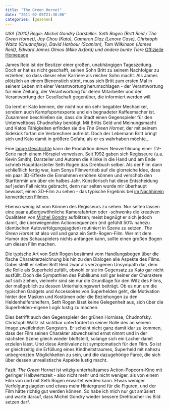 ```yaml
---
title: "The Green Hornet"
date: "2011-02-05T21:36:06"
categories: [gesehen]
---
```


*USA (2010)
Regie: Michel Gondry
Darsteller: Seth Rogen (Britt Reid / The Green Hornet), Jay Chou (Kato), Cameron Diaz (Lenore Case), Christoph Waltz (Chudnofsky), David Harbour (Scanlon), Tom Wilkinson (James Reid), Edward James Olmos (Mike Axford) und andere bunte Tiere*
[Offizielle Homepage](http://www.green-hornet.de/filmsite/)

James Reid ist der Besitzer einer großen, unabhängigen Tageszeitung. Doch er hat es nicht geschafft, seinen Sohn Britt zu seinem Nachfolger zu erziehen, so dass dieser eher Karriere als reicher Sohn macht. Als James plötzlich an einem Bienenstich stirbt, muss sich Britt zum ersten Mal in seinem Leben mit einer Verantwortung herumschlagen - der Verantwortung für eine Zeitung, der Verantwortung für deren Mitarbeiter und der Verantwortung der Gesellschaft gegenüber, die informiert werden will.

Da lernt er Kato kennen, der nicht nur ein sehr begabter Mechaniker, sondern auch Kampfsportexperte und ein begnadeter Kaffeemacher ist. Zusammen beschließen sie, dass die Stadt einen Gegenspieler für den Unterweltboss Chudnofsky benötigt. Mit Britts Geld und Meinungsmacht und Katos Fähigkeiten erfinden sie die *The Green Hornet*, der mit seinem Sidekick fortan die Verbrechner aufreibt. Doch der Lebemann Britt bringt sich und Kato damit in größere Gefahr, als er es wahrhaben möchte...

Eine [lange Geschichte](http://en.wikipedia.org/wiki/The_Green_Hornet_(2011_film)#Development) kann die Produktion dieser Neuverfilmung einer TV-Serie nach einem Hörspiel vorweisen. Seit 1992 gaben sich Regisseure (u.a. Kevin Smith), Darsteller und Autoren die Klinke in die Hand und am Ende schrieb Hauptdarsteller Seth Rogen das Drehbuch selber. Als der Film dann schließlich fertig war, kam Sonys Filmvertrieb auf die glorreiche Idee, dass ein paar 3D-Effekte die Einnahmen erhöhen können und verschob den Starttermin um über ein halbes Jahr. Künstlerisch hat diese Entscheidung auf jeden Fall nichts gebracht, denn nur selten wurde mir überhaupt bewusst, einen 3D-Film zu sehen - das typische Ergebnis bei [im Nachhinein konvertierten Filmen](/blog/2010/03/31/alice-in-wonderland/).

Ebenso wenig ist vom Können des Regisseurs zu sehen. Nur selten lassen eine paar außergewöhnliche Kamerafahrten oder -schwenks die kreativen Qualitäten von [Michel Gondry](/blog/2008/04/13/be-kind-rewind/) aufblitzen; meist begnügt er sich jedoch damit, die überwiegenden Actionsequenzen (mit gefühlt 50% nahezu identischen Autoverfolgungsjagden) routiniert in Szene zu setzen. *The Green Hornet* ist also voll und ganz ein Seth-Rogen-Film. Wer mit dem Humor des Schauspielers nichts anfangen kann, sollte einen großen Bogen um diesen Film machen.

Die typische Art von Seth Rogen bestimmt vom Handlungsbogen über die flache Charakterzeichnung bis hin zu den Dialogen alle Aspekte des Films. Dabei stellt er selber Britt Reid zwar als verzogenen Unsympath dar, dem die Rolle als Superheld zufällt, obwohl er sie im Gegensatz zu Kato gar nicht ausfüllt. Doch die Sympathien des Publikums soll gar keiner der Charaktere auf sich ziehen, vielmehr sind sie nur die Grundlage für den Witz des Films, der maßgeblich zu dessen Unterhaltungswert beiträgt. Ob es nun um die typischen Gadgets und Accessoires von Superhelden geht, die Motivation hinter den Masken und Kostümen oder die Beziehungen zu den Heldenhelfershelfern, Seth Rogen lässt keine Gelegenheit aus, sich über die Superhelden-eigene Logik lustig zu machen.

Dies betrifft auch den Gegenspieler der grünen Hornisse, Chudnofsky. Christoph Waltz ist sichtbar unterfordert in seiner Rolle des an seinem Image zweifelnden Gangsters. Er scheint nicht ganz damit klar zu kommen, dass der Film seinen Charakter abwechselnd ernst nimmt und in der nächsten Szene gleich wieder bloßstellt, solange sich ein Lacher damit erzielen lässt. Und diese Ambivalenz ist symptomatisch für den Film. So ist er gleichzeitig die Erfüllung eines Kindheitstraumes, Superheld mit nahezu unbegrenzten Möglichkeiten zu sein, und die dazugehörige Farce, die sich über dessen unrealistische Aspekte lustig macht.

Fazit: *The Green Hornet* ist witzig-unterhaltsames Action-Popcorn-Kino mit geringer Halbwertszeit - also nicht mehr und nicht weniger, als von einem Film von und mit Seth Rogen erwartet werden kann. Etwas weniger Verfolgungsjagden und etwas mehr Hintergrund für die Figuren, und der Film hätte richtig gut werden können. So habe ich mich nur gut amüsiert und warte darauf, dass Michel Gondry wieder bessere Drehbücher ins Bild setzen darf.
